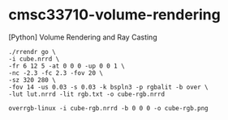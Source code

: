 # cmsc33710-volume-rendering
[Python] Volume Rendering and Ray Casting

```
./rrendr go \
-i cube.nrrd \
-fr 6 12 5 -at 0 0 0 -up 0 0 1 \
-nc -2.3 -fc 2.3 -fov 20 \
-sz 320 280 \
-fov 14 -us 0.03 -s 0.03 -k bspln3 -p rgbalit -b over \
-lut lut.nrrd -lit rgb.txt -o cube-rgb.nrrd

overrgb-linux -i cube-rgb.nrrd -b 0 0 0 -o cube-rgb.png
```
